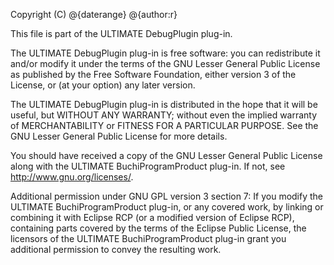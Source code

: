 Copyright (C) @{daterange} @{author:r}

This file is part of the ULTIMATE DebugPlugin plug-in.

The ULTIMATE DebugPlugin plug-in is free software: you can redistribute it and/or modify
it under the terms of the GNU Lesser General Public License as published
by the Free Software Foundation, either version 3 of the License, or
(at your option) any later version.

The ULTIMATE DebugPlugin plug-in is distributed in the hope that it will be useful,
but WITHOUT ANY WARRANTY; without even the implied warranty of
MERCHANTABILITY or FITNESS FOR A PARTICULAR PURPOSE.  See the
GNU Lesser General Public License for more details.

You should have received a copy of the GNU Lesser General Public License
along with the ULTIMATE BuchiProgramProduct plug-in. If not, see <http://www.gnu.org/licenses/>.

Additional permission under GNU GPL version 3 section 7:
If you modify the ULTIMATE BuchiProgramProduct plug-in, or any covered work, by linking
or combining it with Eclipse RCP (or a modified version of Eclipse RCP), 
containing parts covered by the terms of the Eclipse Public License, the 
licensors of the ULTIMATE BuchiProgramProduct plug-in grant you additional permission 
to convey the resulting work.

